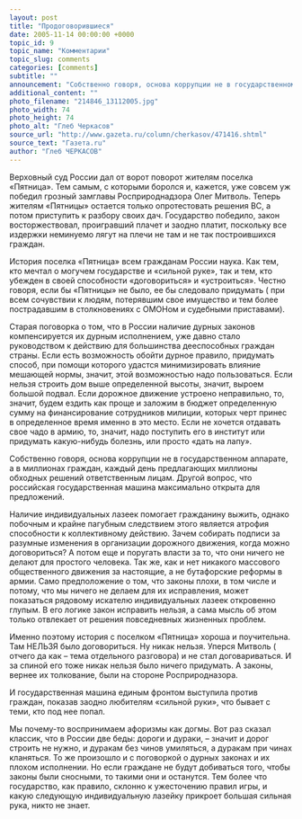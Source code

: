 ```yaml
---
layout: post
title: "Продоговорившиеся"
date: 2005-11-14 00:00:00 +0000
topic_id: 9
topic_name: "Комментарии"
topic_slug: comments
categories: [comments]
subtitle: ""
announcement: "Собственно говоря, основа коррупции не в государственном аппарате, а в миллионах граждан, каждый день предлагающих миллионы обходных решений ответственным лицам. Другой вопрос, что российская государственная машина максимально открыта для предложений."
additional_content: ""
photo_filename: "214846_13112005.jpg"
photo_width: 74
photo_height: 74
photo_alt: "Глеб Черкасов"
source_url: "http://www.gazeta.ru/column/cherkasov/471416.shtml"
source_text: "Газета.ru"
author: "Глеб ЧЕРКАСОВ"
---
```

Верховный суд России дал от ворот поворот жителям поселка «Пятница». Тем самым, с которыми боролся и, кажется, уже совсем уж победил грозный замглавы Росприроднадзора Олег Митволь. Теперь жителям «Пятницы» остается только опротестовать решения ВС, а потом приступить к разбору своих дач. Государство победило, закон восторжествовал, проигравший плачет и заодно платит, поскольку все издержки неминуемо лягут на плечи не там и не так построившихся граждан.

История поселка «Пятница» всем гражданам России наука. Как тем, кто мечтал о могучем государстве и «сильной руке», так и тем, кто убежден в своей способности «договориться» и «устроиться». Честно говоря, если бы «Пятницы» не было, ее бы следовало придумать ( при всем сочувствии к людям, потерявшим свое имущество и тем более пострадавшим в столкновениях с ОМОНом и судебными приставами).

Старая поговорка о том, что в России наличие дурных законов компенсируется их дурным исполнением, уже давно стало руководством к действию для большинства дееспособных граждан страны. Если есть возможность обойти дурное правило, придумать способ, при помощи которого удастся минимизировать влияние мешающей нормы, значит, этой возможностью надо пользоваться. Если нельзя строить дом выше определенной высоты, значит, выроем большой подвал. Если дорожное движение устроено неправильно, то, значит, будем ездить как проще и заложим в бюджет определенную сумму на финансирование сотрудников милиции, которых черт принес в определенное время именно в это место. Если не хочется отдавать свое чадо в армию, то, значит, надо поступить его в институт или придумать какую-нибудь болезнь, или просто «дать на лапу».

Собственно говоря, основа коррупции не в государственном аппарате, а в миллионах граждан, каждый день предлагающих миллионы обходных решений ответственным лицам. Другой вопрос, что российская государственная машина максимально открыта для предложений.

Наличие индивидуальных лазеек помогает гражданину выжить, однако побочным и крайне пагубным следствием этого является атрофия способности к коллективному действию. Зачем собирать подписи за разумные изменения в организации дорожного движения, когда можно договориться? А потом еще и поругать власти за то, что они ничего не делают для простого человека. Так же, как и нет никакого массового общественного движения за настоящие, а не бутафорские реформы в армии. Само предположение о том, что законы плохи, в том числе и потому, что мы ничего не делаем для их исправления, может показаться рядовому искателю индивидуальных лазеек откровенно глупым. В его логике закон исправить нельзя, а сама мысль об этом только отвлекает от решения повседневных жизненных проблем.

Именно поэтому история с поселком «Пятница» хороша и поучительна. Там НЕЛЬЗЯ было договориться. Ну никак нельзя. Уперся Митволь ( отчего да как – тема отдельного разговора) и не стал договариваться. И за спиной его тоже никак нельзя было ничего придумать. А законы, вернее их толкование, были на стороне Росприродназора.

И государственная машина единым фронтом выступила против граждан, показав заодно любителям «сильной руки», что бывает с теми, кто под нее попал.

Мы почему-то воспринимаем афоризмы как догмы. Вот раз сказал классик, что в России две беды: дороги и дураки, – значит и дорог строить не нужно, и дуракам без чинов умиляться, а дуракам при чинах кланяться. То же произошло и с поговоркой о дурных законах и их плохом исполнении. Но если граждане не будут добиваться того, чтобы законы были сносными, то такими они и останутся. Тем более что государство, как правило, склонно к ужесточению правил игры, и какую следующую индивидуальную лазейку прикроет большая сильная рука, никто не знает.
